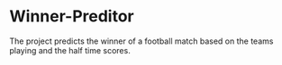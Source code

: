 # Winner-Preditor
The project predicts the winner of a football match based on the teams playing and the half time scores.

